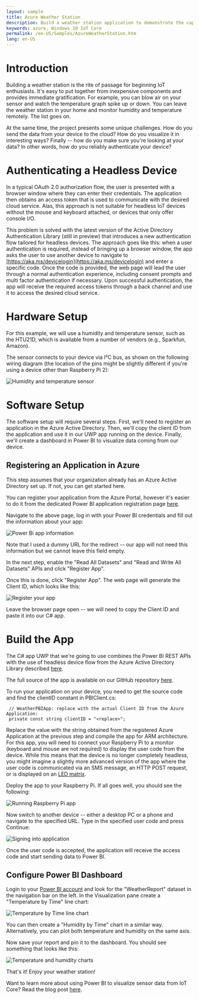 ```yaml
---
layout: sample
title: Azure Weather Station
description: Build a weather station application to demonstrate the capabilities of Power BI and Azure Active Directory
keywords: azure, Windows 10 IoT Core
permalink: /en-US/Samples/AzureWeatherStation.htm
lang: en-US
---
```


# Introduction
Building a weather station is the rite of passage for beginning IoT enthusiasts. It's easy to put together from inexpensive components and provides immediate gratification. For example, you can blow air on your sensor and watch the temperature graph spike up or down. You can leave the weather station in your home and monitor humidity and temperature remotely. The list goes on.

At the same time, the project presents some unique challenges. How do you send the data from your device to the cloud? How do you visualize it in interesting ways? Finally -- how do you make sure you're looking at your data? In other words, how do you reliably authenticate your device?

# Authenticating a Headless Device
In a typical OAuth 2.0 authorization flow, the user is presented with a browser window where they can enter their credentials. The application then obtains an access token that is used to communicate with the desired cloud service. Alas, this approach is not suitable for headless IoT devices without the mouse and keyboard attached, or devices that only offer console I/O.

This problem is solved with the latest version of the Active Directory Authentication Library (still in preview) that introduces a new authentication flow tailored for headless devices. The approach goes like this: when a user authentication is required, instead of bringing up a browser window, the app asks the user to use another device to navigate to [https://aka.ms/devicelogin](https://aka.ms/devicelogin) and enter a specific code. Once the code is provided, the web page will lead the user through a normal authentication experience, including consent prompts and multi factor authentication if necessary. Upon successful authentication, the app will receive the required access tokens through a back channel and use it to access the desired cloud service.

# Hardware Setup
For this example, we will use a humidity and temperature sensor, such as the HTU21D, which is available from a number of vendors (e.g., Sparkfun, Amazon).

The sensor connects to your device via I²C bus, as shown on the following wiring diagram (the location of the pins might be slightly different if you're using a device other than Raspberry Pi 2):

![Humidity and temperature sensor](https://msdnshared.blob.core.windows.net/media/2016/01/humidity-htu21d_bb.png)

# Software Setup
The software setup will require several steps. First, we'll need to register an application in the Azure Active Directory. Then, we'll copy the client ID from the application and use it in our UWP app running on the device. Finally, we'll create a dashboard in Power BI to visualize data coming from our device.

## Registering an Application in Azure
This step assumes that your organization already has an Azure Active Directory set up. If not, you can get started here.

You can register your application from the Azure Portal, however it's easier to do it from the dedicated Power BI application registration page [here](https://dev.powerbi.com/apps).

Navigate to the above page, log in with your Power BI credentials and fill out the information about your app:

![Power Bi app information](https://msdnshared.blob.core.windows.net/media/2016/01/Register_app_step2.png)

Note that I used a dummy URL for the redirect -- our app will not need this information but we cannot leave this field empty.

In the next step, enable the "Read All Datasets" and "Read and Write All Datasets" APIs and click "Register App".

Once this is done, click "Register App". The web page will generate the Client ID, which looks like this:

![Register your app](https://msdnshared.blob.core.windows.net/media/2016/01/Register_app_step4.png)

Leave the browser page open -- we will need to copy the Client ID and paste it into our C# app.

# Build the App
The C# app UWP that we're going to use combines the Power BI REST APIs with the use of headless device flow from the Azure Active Directory Library described [here](https://github.com/Azure-Samples/active-directory-dotnet-deviceprofile/).

The full source of the app is available on our GitHub repository [here](https://github.com/ms-iot/samples/tree/develop/Azure/WeatherStation.PowerBI).

To run your application on your device, you need to get the source code and find the clientID constant in PBIClient.cs:

```
 // WeatherPBIApp: replace with the actual Client ID from the Azure Application:
 private const string clientID = "<replace>";
```

Replace the value with the string obtained from the registered Azure Application at the previous step and compile the app for ARM architecture. For this app, you will need to connect your Raspberry Pi to a monitor (keyboard and mouse are not required) to display the user code from the device. While this means that the device is no longer completely headless, you might imagine a slightly more advanced version of the app where the user code is communicated via an SMS message, an HTTP POST request, or is displayed on an [LED matrix](https://www.raspberrypi.org/products/sense-hat/).

Deploy the app to your Raspberry Pi. If all goes well, you should see the following:

![Running Raspberry Pi app](https://msdnshared.blob.core.windows.net/media/2016/01/App_running.png)

Now switch to another device -- either a desktop PC or a phone and navigate to the specified URL. Type in the specified user code and press Continue:

![Signing into application](https://msdnshared.blob.core.windows.net/media/2016/01/signin1.png)

Once the user code is accepted, the application will receive the access code and start sending data to Power BI.

## Configure Power BI Dashboard
Login to your [Power BI account](https://powerbi.microsoft.com/en-us/) and look for the "WeatherReport" dataset in the navigation bar on the left. In the Visualization pane create a "Temperature by Time" line chart:

![Temperature by Time line chart](https://msdnshared.blob.core.windows.net/media/2016/01/TemperaturexTime.png)

You can then create a "Humidity by Time" chart in a similar way. Alternatively, you can plot both temperature and humidity on the same axis.

Now save your report and pin it to the dashboard. You should see something that looks like this:

![Temperature and humidity charts](https://msdnshared.blob.core.windows.net/media/2016/01/dashboard.png)

That's it! Enjoy your weather station!

Want to learn more about using Power BI to visualize sensor data from IoT Core? Read the blog post [here](https://blogs.msdn.microsoft.com/iot/2016/01/26/using-power-bi-to-visualize-sensor-data-from-windows-10-iot-core/).
